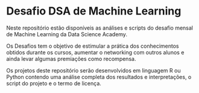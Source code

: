# Desafio DSA de Machine Learning
Neste repositório estão disponíveis as análises e scripts do desafio mensal de Machine Learning da Data Science Academy.

Os Desafios tem o objetivo de estimular a prática dos conhecimentos obtidos durante os cursos, aumentar o networking com outros alunos e ainda levar algumas premiações como recompensa.

Os projetos deste repositório serão desenvolvidos em linguagem R ou Python contendo uma análise completa dos resultados e interpretações, o script do projeto e o termo de licença.
